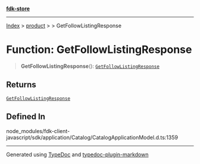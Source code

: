 [**fdk-store**](../../../README.md)
***

[Index](../../../API.md) > [product](../../README.md) > [<internal>](../README.md) > GetFollowListingResponse

# Function: GetFollowListingResponse

> **GetFollowListingResponse**(): [`GetFollowListingResponse`](../type-aliases/type-alias.GetFollowListingResponse.md)

## Returns

[`GetFollowListingResponse`](../type-aliases/type-alias.GetFollowListingResponse.md)

## Defined In

node\_modules/fdk-client-javascript/sdk/application/Catalog/CatalogApplicationModel.d.ts:1359

***
Generated using [TypeDoc](https://typedoc.org/) and [typedoc-plugin-markdown](https://www.npmjs.com/package/typedoc-plugin-markdown)
